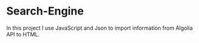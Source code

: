 # Search-Engine
In this project I use JavaScript and Json to import information from Algolia API to HTML.
